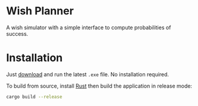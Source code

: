 # Wish Planner
A wish simulator with a simple interface to compute probabilities of success.

# Installation
Just [download](https://github.com/Tijoxa/wish/releases) and run the latest `.exe` file. No installation required.

To build from source, install [Rust](https://www.rust-lang.org/) then build the application in release mode:
```Bash
cargo build --release
```
